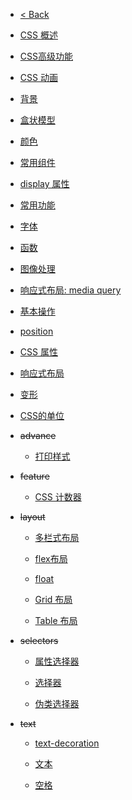 * [< Back](/)

* [CSS 概述](css-tutorial/docs/intro.md)

* [CSS高级功能](css-tutorial/docs/advanced.md)

* [CSS 动画](css-tutorial/docs/animation.md)

* [背景](css-tutorial/docs/background.md)

* [盒状模型](css-tutorial/docs/block.md)

* [颜色](css-tutorial/docs/color.md)

* [常用组件](css-tutorial/docs/component.md)

* [display 属性](css-tutorial/docs/display.md)

* [常用功能](css-tutorial/docs/feature.md)

* [字体](css-tutorial/docs/font.md)

* [函数](css-tutorial/docs/function.md)

* [图像处理](css-tutorial/docs/image.md)

* [响应式布局: media query](css-tutorial/docs/media-query.md)

* [基本操作](css-tutorial/docs/operation.md)

* [position](css-tutorial/docs/position.md)

* [CSS 属性](css-tutorial/docs/properties.md)

* [响应式布局](css-tutorial/docs/responsive.md)

* [变形](css-tutorial/docs/transform.md)

* [CSS的单位](css-tutorial/docs/unit.md)

* ~~advance~~

    * [打印样式](css-tutorial/docs/advance/print.md)

* ~~feature~~

    * [CSS 计数器](css-tutorial/docs/feature/counter.md)

* ~~layout~~

    * [多栏式布局](css-tutorial/docs/layout/column.md)

    * [flex布局](css-tutorial/docs/layout/flexbox.md)

    * [float](css-tutorial/docs/layout/float.md)

    * [Grid 布局](css-tutorial/docs/layout/grid.md)

    * [Table 布局](css-tutorial/docs/layout/table.md)

* ~~selectors~~

    * [属性选择器](css-tutorial/docs/selectors/attribute.md)

    * [选择器](css-tutorial/docs/selectors/basic.md)

    * [伪类选择器](css-tutorial/docs/selectors/pseudo-class.md)

* ~~text~~

    * [text-decoration](css-tutorial/docs/text/text-decoration.md)

    * [文本](css-tutorial/docs/text/text.md)

    * [空格](css-tutorial/docs/text/white-space.md)
